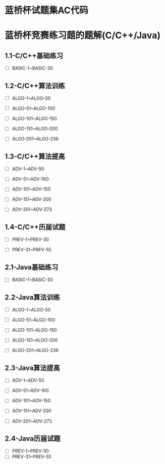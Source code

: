 # 蓝桥杯试题集AC代码



# 蓝桥杯竞赛练习题的题解(C/C++/Java)

## 1.1-C/C++基础练习

- [ ] BASIC-1~BASIC-30

  

## 1.2-C/C++算法训练

- [ ] ALGO-1~ALGO-50

- [ ] ALGO-51~ALGO-100

- [ ] ALGO-101~ALGO-150

- [ ] ALGO-151~ALGO-200

- [ ] ALGO-201~ALGO-236

  

## 1.3-C/C++算法提高

- [ ] ADV-1~ADV-50
- [ ] ADV-51~ADV-100
- [ ] ADV-101~ADV-150
- [ ] ADV-151~ADV-200
- [ ] ADV-201~ADV-273



## 1.4-C/C++历届试题

- [ ] PREV-1~PREV-30
- [ ] PREV-31~PREV-55



## 2.1-Java基础练习

- [ ] BASIC-1~BASIC-30



## 2.2-Java算法训练

- [ ] ALGO-1~ALGO-50

- [ ] ALGO-51~ALGO-100

- [ ] ALGO-101~ALGO-150

- [ ] ALGO-151~ALGO-200

- [ ] ALGO-201~ALGO-236

  

## 2.3-Java算法提高

- [ ] ADV-1~ADV-50
- [ ] ADV-51~ADV-100
- [ ] ADV-101~ADV-150
- [ ] ADV-151~ADV-200
- [ ] ADV-201~ADV-273



## 2.4-Java历届试题

- [ ] PREV-1~PREV-30
- [ ] PREV-31~PREV-55